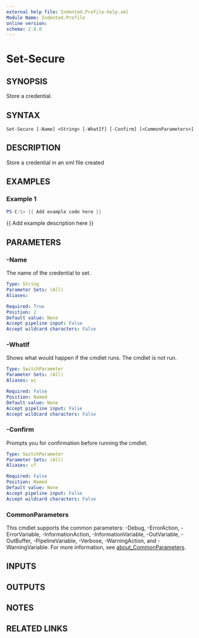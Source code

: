 ```yaml
---
external help file: Indented.Profile-help.xml
Module Name: Indented.Profile
online version:
schema: 2.0.0
---
```


# Set-Secure

## SYNOPSIS
Store a credential.

## SYNTAX

```
Set-Secure [-Name] <String> [-WhatIf] [-Confirm] [<CommonParameters>]
```

## DESCRIPTION
Store a credential in an xml file created

## EXAMPLES

### Example 1
```powershell
PS C:\> {{ Add example code here }}
```

{{ Add example description here }}

## PARAMETERS

### -Name
The name of the credential to set.

```yaml
Type: String
Parameter Sets: (All)
Aliases:

Required: True
Position: 2
Default value: None
Accept pipeline input: False
Accept wildcard characters: False
```

### -WhatIf
Shows what would happen if the cmdlet runs.
The cmdlet is not run.

```yaml
Type: SwitchParameter
Parameter Sets: (All)
Aliases: wi

Required: False
Position: Named
Default value: None
Accept pipeline input: False
Accept wildcard characters: False
```

### -Confirm
Prompts you for confirmation before running the cmdlet.

```yaml
Type: SwitchParameter
Parameter Sets: (All)
Aliases: cf

Required: False
Position: Named
Default value: None
Accept pipeline input: False
Accept wildcard characters: False
```

### CommonParameters
This cmdlet supports the common parameters: -Debug, -ErrorAction, -ErrorVariable, -InformationAction, -InformationVariable, -OutVariable, -OutBuffer, -PipelineVariable, -Verbose, -WarningAction, and -WarningVariable. For more information, see [about_CommonParameters](http://go.microsoft.com/fwlink/?LinkID=113216).

## INPUTS

## OUTPUTS

## NOTES

## RELATED LINKS
